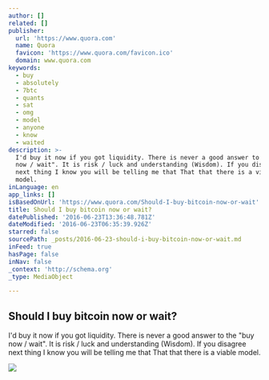 ```yaml
---
author: []
related: []
publisher:
  url: 'https://www.quora.com'
  name: Quora
  favicon: 'https://www.quora.com/favicon.ico'
  domain: www.quora.com
keywords:
  - buy
  - absolutely
  - 7btc
  - quants
  - sat
  - omg
  - model
  - anyone
  - know
  - waited
description: >-
  I'd buy it now if you got liquidity. There is never a good answer to the "buy
  now / wait". It is risk / luck and understanding (Wisdom). If you disagree
  next thing I know you will be telling me that That that there is a viable
  model.
inLanguage: en
app_links: []
isBasedOnUrl: 'https://www.quora.com/Should-I-buy-bitcoin-now-or-wait'
title: Should I buy bitcoin now or wait?
datePublished: '2016-06-23T13:36:48.781Z'
dateModified: '2016-06-23T06:35:39.926Z'
starred: false
sourcePath: _posts/2016-06-23-should-i-buy-bitcoin-now-or-wait.md
inFeed: true
hasPage: false
inNav: false
_context: 'http://schema.org'
_type: MediaObject

---
```

<article style=""><h1>Should I buy bitcoin now or wait?</h1><p>I'd buy it now if you got liquidity. There is never a good answer to the "buy now / wait". It is risk / luck and understanding (Wisdom). If you disagree next thing I know you will be telling me that That that there is a viable model.</p><img src="https://qsf.ec.quoracdn.net/-images.new_grid.fb_share_default.pnge6dde9cfa6e03c43.png" /></article>